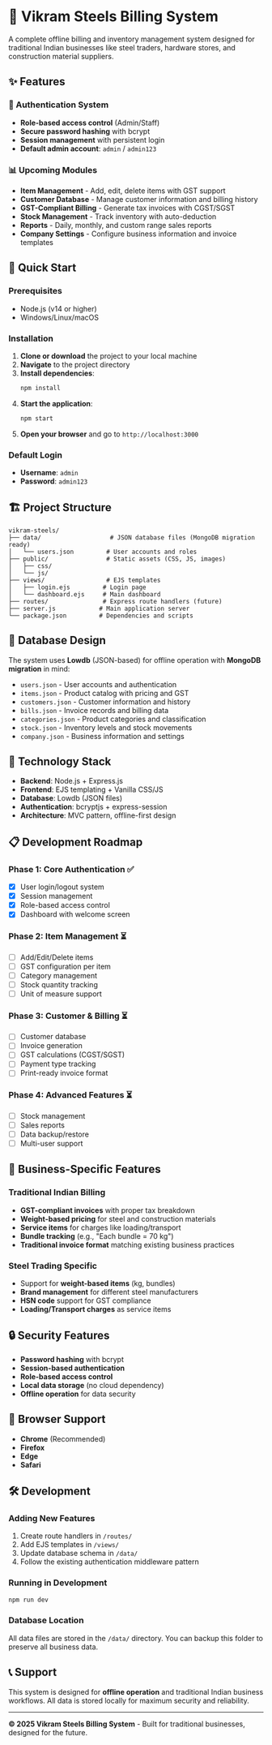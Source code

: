 # 🏢 Vikram Steels Billing System

A complete offline billing and inventory management system designed for traditional Indian businesses like steel traders, hardware stores, and construction material suppliers.

## ✨ Features

### 🔐 Authentication System
- **Role-based access control** (Admin/Staff)
- **Secure password hashing** with bcrypt
- **Session management** with persistent login
- **Default admin account**: `admin` / `admin123`

### 📊 Upcoming Modules
- **Item Management** - Add, edit, delete items with GST support
- **Customer Database** - Manage customer information and billing history
- **GST-Compliant Billing** - Generate tax invoices with CGST/SGST
- **Stock Management** - Track inventory with auto-deduction
- **Reports** - Daily, monthly, and custom range sales reports
- **Company Settings** - Configure business information and invoice templates

## 🚀 Quick Start

### Prerequisites
- Node.js (v14 or higher)
- Windows/Linux/macOS

### Installation

1. **Clone or download** the project to your local machine
2. **Navigate** to the project directory
3. **Install dependencies**:
   ```bash
   npm install
   ```
4. **Start the application**:
   ```bash
   npm start
   ```
5. **Open your browser** and go to `http://localhost:3000`

### Default Login
- **Username**: `admin`
- **Password**: `admin123`

## 🏗️ Project Structure

```
vikram-steels/
├── data/                   # JSON database files (MongoDB migration ready)
│   └── users.json         # User accounts and roles
├── public/                # Static assets (CSS, JS, images)
│   ├── css/
│   └── js/
├── views/                 # EJS templates
│   ├── login.ejs         # Login page
│   └── dashboard.ejs     # Main dashboard
├── routes/               # Express route handlers (future)
├── server.js            # Main application server
└── package.json         # Dependencies and scripts
```

## 💾 Database Design

The system uses **Lowdb** (JSON-based) for offline operation with **MongoDB migration** in mind:

- `users.json` - User accounts and authentication
- `items.json` - Product catalog with pricing and GST
- `customers.json` - Customer information and history
- `bills.json` - Invoice records and billing data
- `categories.json` - Product categories and classification
- `stock.json` - Inventory levels and stock movements
- `company.json` - Business information and settings

## 🔧 Technology Stack

- **Backend**: Node.js + Express.js
- **Frontend**: EJS templating + Vanilla CSS/JS
- **Database**: Lowdb (JSON files)
- **Authentication**: bcryptjs + express-session
- **Architecture**: MVC pattern, offline-first design

## 📋 Development Roadmap

### Phase 1: Core Authentication ✅
- [x] User login/logout system
- [x] Session management
- [x] Role-based access control
- [x] Dashboard with welcome screen

### Phase 2: Item Management ⏳
- [ ] Add/Edit/Delete items
- [ ] GST configuration per item
- [ ] Category management
- [ ] Stock quantity tracking
- [ ] Unit of measure support

### Phase 3: Customer & Billing ⏳
- [ ] Customer database
- [ ] Invoice generation
- [ ] GST calculations (CGST/SGST)
- [ ] Payment type tracking
- [ ] Print-ready invoice format

### Phase 4: Advanced Features ⏳
- [ ] Stock management
- [ ] Sales reports
- [ ] Data backup/restore
- [ ] Multi-user support

## 🎯 Business-Specific Features

### Traditional Indian Billing
- **GST-compliant invoices** with proper tax breakdown
- **Weight-based pricing** for steel and construction materials
- **Service items** for charges like loading/transport
- **Bundle tracking** (e.g., "Each bundle = 70 kg")
- **Traditional invoice format** matching existing business practices

### Steel Trading Specific
- Support for **weight-based items** (kg, bundles)
- **Brand management** for different steel manufacturers
- **HSN code** support for GST compliance
- **Loading/Transport charges** as service items

## 🔒 Security Features

- **Password hashing** with bcrypt
- **Session-based authentication**
- **Role-based access control**
- **Local data storage** (no cloud dependency)
- **Offline operation** for data security

## 📱 Browser Support

- **Chrome** (Recommended)
- **Firefox**
- **Edge**
- **Safari**

## 🛠️ Development

### Adding New Features
1. Create route handlers in `/routes/`
2. Add EJS templates in `/views/`
3. Update database schema in `/data/`
4. Follow the existing authentication middleware pattern

### Running in Development
```bash
npm run dev
```

### Database Location
All data files are stored in the `/data/` directory. You can backup this folder to preserve all business data.

## 📞 Support

This system is designed for **offline operation** and traditional Indian business workflows. All data is stored locally for maximum security and reliability.

---

**© 2025 Vikram Steels Billing System** - Built for traditional businesses, designed for the future.
